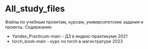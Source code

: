 # All_study_files
Файлы по учебным проектам, курсам, университетские задания и проекты. 
Содержание:
- Yandex_Practicum-main - ДЗ в яндекс-практикуме 2021 
- torch_book-main - курс по torch в магистратуре 2023



